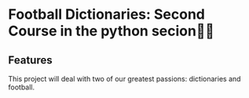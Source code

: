 # Football Dictionaries: Second Course in the python secion🙏✅

## Features
This project will deal with two of our greatest passions: dictionaries and football. 


